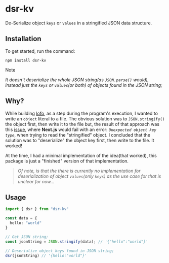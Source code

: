 # dsr-kv

De-Serialize object `keys` or `values` in a stringified JSON data structure.

## Installation

To get started, run the command:

```
npm install dsr-kv
```

> [!NOTE]
> _It doesn't deserialize the whole JSON string(as `JSON.parse()` would), instead just the `keys` or `values`(or both) of objects found in the JSON string;_

## Why?

While building [lofo](https://github.com/binlf/lofo), as a step during the program's execution, I wanted to write an `object` literal to a file. The obvious solution was to `JSON.stringify()` the object first, then write it to the file but, the result of that approach was this [issue](https://github.com/binlf/lofo/issues/2), where **Next.js** would fail with an error: _`Unexpected object key type`_, when trying to read the "stringified" object. I concluded that the solution was to "deserialize" the object key first, then write to the file. It worked!

At the time, I had a minimal implementation of the idea(that worked), this package is just a "finished" version of that implementation.
> _Of note, is that the there is currently no implementation for deserialization of object `values`(only `keys`) as the use case for that is unclear for now..._

## Usage

```ts
import { dsr } from "dsr-kv"

const data = {
  hello: "world"
}

// Get JSON string;
const jsonString = JSON.stringify(data); // '{"hello":"world"}'

// Deserialize object keys found in JSON string;
dsr(jsonString) // '{hello:"world"}'
```

